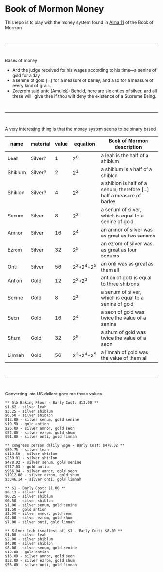 # Book of Mormon Money

This repo is to play with the money system found in [Alma 11](https://www.churchofjesuschrist.org/study/scriptures/bofm/alma/11?lang=eng) of the Book of Mormon

<br><hr><br>

Bases of money

* And the judge received for his wages according to his time—a senine of gold for a day
* a senine of gold [...] for a measure of barley, and also for a measure of every kind of grain.
* Zeezrom said unto [Amulek]: Behold, here are six onties of silver, and all these will I give thee if thou wilt deny the existence of a Supreme Being.

<br><hr><br>

A very interesting thing is that the money system seems to be binary based

| name | material | value | equation | Book of Mormon description |
| - | - | - | - | - |
| Leah | Silver? | 1 | 2<sup>0</sup> | a leah is the half of a shiblum |
| Shiblum | Silver? | 2 | 2<sup>1</sup> | a shiblum is a half of a shiblon |
| Shiblon | Silver? | 4 | 2<sup>2</sup> | a shiblon is half of a senum; therefore [...] half a measure of barley |
| Senum | Silver | 8 | 2<sup>3</sup> | a senum of silver, which is equal to a senine of gold |
| Amnor | Silver | 16 | 2<sup>4</sup> | an amnor of silver was as great as two senums |
| Ezrom | Silver | 32 | 2<sup>5</sup> | an ezrom of silver was as great as four senums |
| Onti | Silver | 56 | 2<sup>3</sup>+2<sup>4</sup>+2<sup>5</sup> | an onti was as great as them all |
| Antion | Gold | 12 | 2<sup>2</sup>+2<sup>3</sup> | antion of gold is equal to three shiblons |
| Senine | Gold | 8 | 2<sup>3</sup> | a senum of silver, which is equal to a senine of gold |
| Seon | Gold | 16 | 2<sup>4</sup> | a seon of gold was twice the value of a senine |
| Shum | Gold | 32 | 2<sup>5</sup> | a shum of gold was twice the value of a seon |
| Limnah | Gold | 56 | 2<sup>3</sup>+2<sup>4</sup>+2<sup>5</sup> | a limnah of gold was the value of them all |

<br><hr><br>

Converting into US dollars gave me these values

```
** 5lb Baking Flour - Barly Cost: $13.00 **
$1.62 - silver leah
$3.25 - silver shiblum
$6.50 - silver shiblon
$13.00 - silver senum, gold senine
$19.50 - gold antion
$26.00 - silver amnor, gold seon
$52.00 - silver ezrom, gold shum
$91.00 - silver onti, gold limnah

** congress person dalily wage - Barly Cost: $478.02 **
$59.75 - silver leah
$119.50 - silver shiblum
$239.01 - silver shiblon
$478.02 - silver senum, gold senine
$717.03 - gold antion
$956.04 - silver amnor, gold seon
$1912.08 - silver ezrom, gold shum
$3346.14 - silver onti, gold limnah

** $1 - Barly Cost: $1.00 **
$0.12 - silver leah
$0.25 - silver shiblum
$0.50 - silver shiblon
$1.00 - silver senum, gold senine
$1.50 - gold antion
$2.00 - silver amnor, gold seon
$4.00 - silver ezrom, gold shum
$7.00 - silver onti, gold limnah

** Silver leah (smallest at) $1 - Barly Cost: $8.00 **
$1.00 - silver leah
$2.00 - silver shiblum
$4.00 - silver shiblon
$8.00 - silver senum, gold senine
$12.00 - gold antion
$16.00 - silver amnor, gold seon
$32.00 - silver ezrom, gold shum
$56.00 - silver onti, gold limnah
```